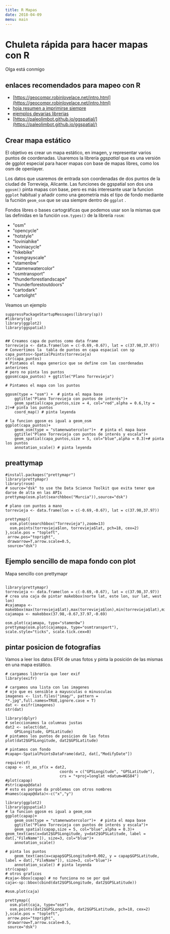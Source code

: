 ```yaml
---
title: R Mapas
date: 2018-04-09
menu: main
---
```


# Chuleta rápida para hacer mapas con R

Olga está conmigo

## enlaces recomendados para mapeo con R

 - [https://geocompr.robinlovelace.net/intro.html](https://geocompr.robinlovelace.net/intro.html)
 - [hoja resumen a imprimirse siempre](https://www.maths.lancs.ac.uk/~rowlings/Teaching/UseR2012/cheatsheet.html)
 - [ejemplos devarias librerias](https://bhaskarvk.github.io/user2017.geodataviz/notebooks/02-Static-Maps.nb.html)
 - [https://paleolimbot.github.io/ggspatial/](https://paleolimbot.github.io/ggspatial/)
 
## Crear mapa estático

El objetivo es crear un mapa estático, en imagen, y representar varios puntos de coordenadas.
Usaremos la librería *ggspatial* que es una versión de ggplot especial para hacer mapas con base de mapas libres, como los osm de openlayer.

Los datos que usaremos de entrada son coordenadas de dos puntos de la ciudad de Torrevieja, Alicante.
Las funciones de ggspatial son dos una `ggosm()` pinta mapas con base, pero es más interesante usar la funcion `ggplot` habitual y añadir como una geometría más el tipo de fondo mediante la fucnión `geom_osm` que se usa siempre dentro de `ggplot` .


Fondos libres o bases cartográficas que podemos usar son la mismas que las definidas en la función `osm.types()` de la librería `rosm`:

 - "osm"
 - "opencycle"
 - "hotstyle"
 - "loviniahike"
 - "loviniacycle"
 - "hikebike"
 - "osmgrayscale"
 - "stamenbw"
 - "stamenwatercolor"
 - "osmtransport"
 - "thunderforestlandscape"
 - "thunderforestoutdoors"
 - "cartodark"
 - "cartolight"
 
 
Veamos un ejemplo

```{r mapa_estatico1}
suppressPackageStartupMessages(library(sp))
#library(sp)
library(ggplot2)
library(ggspatial)


## Creamos capa de puntos como data frame
torrevieja <- data.frame(lon = c(-0.69,-0.67), lat = c(37.98,37.97))
# Convertimos la  tabla de puntos en capa espacial con sp
capa_puntos<-SpatialPoints(torrevieja)
str(capa_puntos)
# Pintamos el mapa generico que se define con las coordenadas anteriroes
# pero no pinta los puntos
ggosm(capa_puntos) + ggtitle("Plano Torrevieja")

# Pintamos el mapa con los puntos

ggosm(type = "osm") +  # pinta el mapa base
    ggtitle("Plano Torrevieja con puntos de interés")+
    geom_spatial(capa_puntos,size = 4, col="red",alpha = 0.6,lty = 2)+# pinta los puntos
    coord_map() # pinta leyenda 

# la funcion ggosm es igual a geom_osm
ggplot(capa_puntos)+
    geom_osm(type = "stamenwatercolor")+  # pinta el mapa base
    ggtitle("Plano Torrevieja con puntos de interés y escala")+
    geom_spatial(capa_puntos,size = 5, col="blue",alpha = 0.3)+# pinta los puntos
    annotation_scale() # pinta leyenda 

```
## preattymap

```{r}
#install.packages("prettymapr")
library(prettymapr)
library(rosm)
# source="dsk" to use the Data Science Toolkit que evita tener que darse de alta en las APIs
prettymap(osm.plot(searchbbox("Murcia")),source="dsk")

# plano con puntos a mano
torrevieja <- data.frame(lon = c(-0.69,-0.67), lat = c(37.98,37.97))

prettymap({
  osm.plot(searchbbox("Torrevieja"),zoom=13)
  osm.points(torrevieja$lon, torrevieja$lat, pch=18, cex=2)
},scale.pos = "topleft",
 arrow.pos="topright",
 drawarrow=T,arrow.scale=0.5,
 source="dsk")

```

## Ejemplo sencillo de mapa fondo con plot

Mapa sencillo con prettymapr
```{r}

library(prettymapr)
torrevieja <- data.frame(lon = c(-0.69,-0.67), lat = c(37.98,37.97))
# crea una caja de pintar makebbox(norte lat, este lon, sur lat, west lon)
#cajamapa <- makebbox(max(torrevieja$lat),max(torrevieja$lon),min(torrevieja$lat),min(torrevieja$lon))
cajamapa <- makebbox(37.98,-0.67,37.97,-0.69)

osm.plot(cajamapa, type="stamenbw")
prettymap(osm.plot(cajamapa, type="osmtransport"), scale.style="ticks", scale.tick.cex=0)

```

## pintar posicion de fotografías
Vamos a leer los datos EFIX de unas fotos y pinta la posición de las mismas en una mapa estático.

```{r}
# cargamos librería que leer exif
library(exifr)

# cargamos una lista con las imagenes
# ojo que es sensible a mayusculas o minusculas
imagenes <- list.files("imag/", pattern = "*.jpg",full.names=TRUE,ignore.case = T)
dat <- exifr(imagenes)
str(dat)

library(dplyr)
# seleccionamos la columnas justas
dat2 <- select(dat,
	GPSLongitude, GPSLatitude)
# pintamos los puntos de posicion de las fotos
plot(dat2$GPSLongitude, dat2$GPSLatitude)

# pintamos con fondo
#capap<-SpatialPointsDataFrame(dat2, dat[,"ModifyDate"])

require(sf)
capap <- st_as_sf(x = dat2, 
                        coords = c("GPSLongitude", "GPSLatitude"),
                        crs = "+proj=longlat +datum=WGS84")
#plot(capap)
#str(capap@data)
# esto es porque da problemas con otros nombres
#names(capap@data)<-c("x","y")

library(ggplot2)
library(ggspatial)
# la funcion ggosm es igual a geom_osm
ggplot(capap)+
    geom_osm(type = "stamenwatercolor")+  # pinta el mapa base
    ggtitle("Plano Torrevieja con puntos de interés y escala")+
    geom_spatial(capap,size = 5, col="blue",alpha = 0.3)+
geom_text(aes(x=dat2$GPSLongitude, y=dat2$GPSLatitude, label = dat[,"FileName"]), size=3, col="blue")+ 
    annotation_scale()

# pinta los puntos
    geom_text(aes(x=capap$GPSLongitude+0.002, y = capap$GPSLatitude, label = dat[,"FileName"]), size=3, col="blue")+ 
    annotation_scale() # pinta leyenda 
str(capap)
# otros graficos
#caja<-bbox(capap) # no funciona no se por qué
caja<-sp::bbox(cbind(dat2$GPSLongitude, dat2$GPSLatitude))

#osm.plot(caja)

prettymap({
  osm.plot(caja, type="osm")
  osm.points(dat2$GPSLongitude, dat2$GPSLatitude, pch=18, cex=2)
},scale.pos = "topleft",
 arrow.pos="topright",
 drawarrow=T,arrow.scale=0.5,
 source="dsk")


```